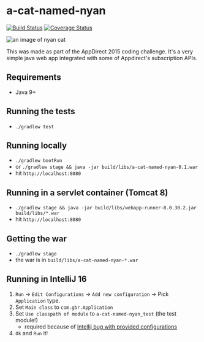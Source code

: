 # a-cat-named-nyan
[![Build Status](https://travis-ci.org/gbranchaudrubenovitch/a-cat-named-nyan.svg?branch=master)](https://travis-ci.org/gbranchaudrubenovitch/a-cat-named-nyan) [![Coverage Status](https://coveralls.io/repos/github/gbranchaudrubenovitch/a-cat-named-nyan/badge.svg?branch=master)](https://coveralls.io/github/gbranchaudrubenovitch/a-cat-named-nyan?branch=master)

![an image of nyan cat](http://i.imgur.com/880eyVm.gif "Nyan Cat")

This was made as part of the AppDirect 2015 coding challenge.
It's a very simple java web app integrated with some of Appdirect's subscription APIs.

## Requirements
* Java 9+

## Running the tests
* `./gradlew test`

## Running locally
* `./gradlew bootRun`
* or `./gradlew stage && java -jar build/libs/a-cat-named-nyan-0.1.war`
* hit `http://localhost:8080`

## Running in a servlet container (Tomcat 8)
* `./gradlew stage && java -jar build/libs/webapp-runner-8.0.30.2.jar build/libs/*.war`
* hit `http://localhost:8080`

## Getting the war
* `./gradlew stage`
* the war is in `build/libs/a-cat-named-nyan-*.war`

## Running in IntelliJ 16
1. `Run` -> `Edit Configurations` -> `Add new configuration` -> Pick `Application` type.
2. Set `Main class` to `com.gbr.Application`
3. Set `Use classpath of module` to `a-cat-named-nyan_test` (the test module!)
    * required because of [Intellij bug with provided configurations](https://youtrack.jetbrains.com/issue/IDEA-107048)
4. `Ok` and `Run` it!
